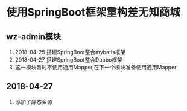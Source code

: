 # 使用SpringBoot框架重构差无知商城

## wz-admin模块
1. 2018-04-25 搭建SpringBoot整合mybatis框架
2. 2018-04-27 搭建SpringBoot整合Dubbo框架
3. 这一模块暂时不使用通用Mapper,在下一个模块准备使用通用Mapper

## 2018-04-27
1. 添加了静态资源



